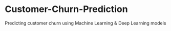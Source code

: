 # Customer-Churn-Prediction
Predicting customer churn using Machine Learning &amp; Deep Learning models
